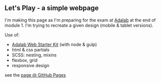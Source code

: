 ## Let's Play - a simple webpage

I'm making this page as I'm preparing for the exam at [Adalab](https://adalab.es/) at the end of module 1. I'm trying to recreate a given design (mobile & tablet versions).

Use of:

- [Adalab Web Starter Kit](https://github.com/Adalab/adalab-web-starter-kit) (with node & gulp)
- html & css partials
- SCSS: nesting, mixins
- flexbox, grid
- responsive design

see the [page @ GitHub Pages](https://marcjnn.github.io/modulo-1-ejercicio-de-repaso-final/)
